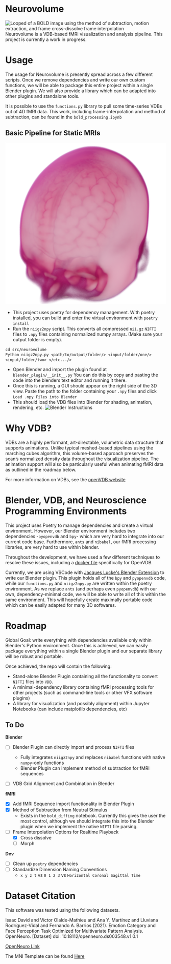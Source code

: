 # Neurovolume
![Looped of a BOLD image using the method of subtraction, motion extraction, and frame cross-dissolve frame interpolation](readme_media/bold_mos_me_loop.gif)
Neurovolume is a VDB-based fMRI visualization and analysis pipeline. This project is currently a work in progress.


# Usage
The usage for Neurovolume is presently spread across a few different scripts. Once we remove dependencies and write our own custom functions, we will be able to package this entire project within a single Blender plugin. We will also provide a library which can be adapted into other plugins and standalone tools.

It is possible to use the `functions.py` library to pull some time-series VDBs out of 4D fMRI data. This work, including frame-interpolation and method of subtraction, can be found in the `bold_processing.ipynb`

## Basic Pipeline for Static MRIs
![Render of a non-skull stripped MNI Template](readme_media/mni_template_render.png)
- This project uses poetry for dependency management. With poetry installed, you can build and enter the virtual environment with `poetry install`
- Run the `niigz2npy` script. This converts all compressed `nii.gz` `NIFTI` files to `.npy` files containing normalized numpy arrays. (Make sure your output folder is empty).

```shell
cd src/neurovolume
Python niigz2npy.py <path/to/output/folder/> <input/folder/one/> <input/folder/two> </etc.../>
```
- Open Blender and import the plugin found at `blender_plugin/__init__.py`
You can do this by copy and pasting the code into the blenders text editor and running it there.
- Once this is running, a GUI should appear on the right side of the 3D view. Paste the path to the folder containing your `.npy` files and click `Load .npy Files into Blender`
- This should load the VDB files into Blender for shading, animation, rendering, etc.
![Blender Instructions](readme_media/blender_instructions.png)

# Why VDB?
VDBs are a highly performant, art-directable, volumetric data structure that supports animations.  Unlike typical meshed-based pipelines using the marching cubes algorithm, this volume-based approach preserves the scan’s normalized density data throughout the visualization pipeline. The animation support will also be particularly useful when animating fMRI data as outlined in the roadmap below.

For more information on VDBs, see the [openVDB website](https://www.openvdb.org/)

# Blender, VDB, and Neuroscience Programming Environments
This project uses Poetry to manage dependencies and create a virtual environment. However, our Blender environment includes two dependencies -`pyopenvdb` and `bpy`- which are very hard to integrate into our current code base. Furthermore, `ants` and `nibabel`, our fMRI processing libraries, are very hard to use within blender.

Throughout the development, we have used a few different techniques to resolve these issues, including a [docker file](https://github.com/joachimbbp/openvdb_docker) specifically for OpenVDB.

Currently, we are using VSCode with [Jacques Lucke's Blender Extension](https://github.com/JacquesLucke/blender_vscode) to write our Blender plugin. This plugin holds all of the `bpy` and `pyopenvdb` code, while our `functions.py` and `niigz2npy.py` are written within the poetry environment. As we replace `ants` (and perhaps even `pyopenvdb`) with our own, dependency-minimal code, we will be able to write all of this within the same environment. This will hopefully create maximally portable code which can be easily adapted for many 3D softwares.

# Roadmap
Global Goal: write everything with dependencies available only within Blender's Python environment. Once this is achieved, we can easily package everything within a single Blender plugin and our separate library will be robust and portable.

Once achieved, the repo will contain the following:
- Stand-alone Blender Plugin containing all the functionality to convert `NIFTI` files into `VDB`.
- A minimal-dependency library containing fMRI processing tools for other projects (such as command-line tools or other VFX software plugins)
- A library for visualization (and possibly alignment) within Jupyter Notebooks (can include matplotlib dependencies, etc) 

## To Do
**Blender**
- [ ] Blender Plugin can directly import and process `NIFTI` files
    - Fully integrates `niigz2npy` and replaces `nibabel` functions with native `numpy`-only functions
    - Blender Plugin can implement method of subtraction for fMRI sequences
- [ ] VDB Grid Alignment and Combination in Blender



**fMRI**
- [x] Add fMRI Sequence import functionality in Blender Plugin
- [x] Method of Subtraction from Neutral Stimulus
    - Exists in the `bold_diffing` notebook. Currently this gives the user the most control, although we should integrate this into the Blender plugin when we implement the native `NIFTI` file parsing.
- [ ] Frame Interpolation Options for Realtime Playback
    - [x] Cross dissolve
    - [ ] Morph

**Dev**
- [ ] Clean up `poetry` dependencies
- [ ] Standardize Dimension Naming Conventions
    - `x y z t` vs `0 1 2 3` vs `Horizontal Coronal Sagittal Time`

# Dataset Citation
This software was tested using the following datasets.

Isaac David and Victor Olalde-Mathieu and Ana Y. Martínez and Lluviana Rodríguez-Vidal and Fernando A. Barrios (2021). Emotion Category and Face Perception Task Optimized for Multivariate Pattern Analysis. OpenNeuro. [Dataset] doi: 10.18112/openneuro.ds003548.v1.0.1

[OpenNeuro Link](https://openneuro.org/datasets/ds003548/versions/1.0.1)

The MNI Template can be found [Here](https://github.com/Angeluz-07/MRI-preprocessing-techniques/tree/main/assets/templates)